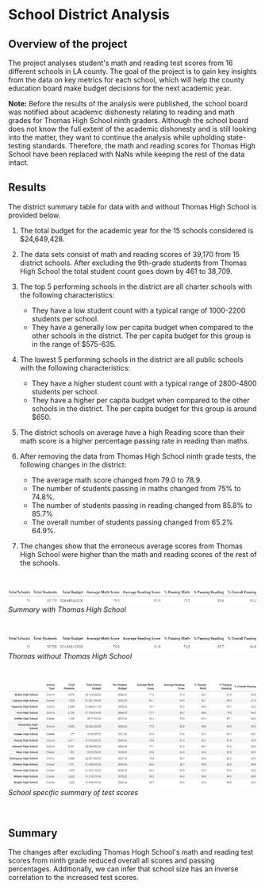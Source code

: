 # School District Analysis

## Overview of the project 
The project analyses student's math and reading test scores from 16 different schools in LA county. The goal of the project is to gain key insights from the data on key metrics for each school, which will help the county education board make budget decisions for the next academic year. 

**Note:** Before the results of the analysis were published, the school board was notified about academic dishonesty relating to reading and math grades for Thomas High School ninth graders. Although the school board does not know the full extent of the academic dishonesty and is still looking into the matter, they want to continue the analysis while upholding state-testing standards. Therefore, the math and reading scores for Thomas High School have been replaced with NaNs while keeping the rest of the data intact. 

## Results
The district summary table for data with and without Thomas High School is provided below. 
1. The total budget for the academic year for the 15 schools considered is $24,649,428. 
2. The data sets consist of math and reading scores of 39,170 from 15 district schools. After excluding the 9th-grade students from Thomas High School the total student count goes down by 461 to 38,709.  
3. The top 5 performing schools in the district are all charter schools with the following characteristics:
   - They have a low student count with a typical range of 1000-2200 students per school. 
   - They have a generally low per capita budget when compared to the other schools in the district. The per capita budget for this group is in the range of $575-635. 
4. The lowest 5 performing schools in the district are all public schools with the following characteristics:
   -  They have a higher student count with a typical range of 2800-4800 students per school.
   - They have a higher per capita budget when compared to the other schools in the district. The per capita budget for this group is around $650.
5. The district schools on average have a high Reading score than their math score is a higher percentage passing rate in reading than maths.
6. After removing the data from Thomas High School ninth grade tests, the following changes in the district:
   - The average math score changed from 79.0 to 78.9.
   - The number of students passing in maths changed from 75% to 74.8%.
   - The number of students passing in reading changed from 85.8% to 85.7%
   - The overall number of students passing changed from 65.2% 64.9%.
    
7. The changes show that the erroneous average scores from Thomas High School were higher than the math and reading scores of the rest of the schools.
<p>&nbsp;</p>


![District with Thomas High School](/Resources/District_summay_w_ths.png)*Summary with Thomas High School*
<p>&nbsp;</p>

![District without Thomas High School](/Resources/District_summay_wo_ths.png)*Thomas without Thomas High School*
<p>&nbsp;</p>

![Per School Summary](/Resources/Per_School_Summary.png)*School specific summary of test scores*
<p>&nbsp;</p>


## Summary
The changes after excluding Thomas Hogh School's math and reading test scores from ninth grade reduced overall all scores and passing percentages. 
Additionally, we can infer that school size has an inverse correlation to the increased test scores. 


